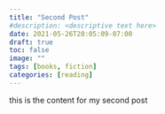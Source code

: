 ```yaml
---
title: "Second Post"
#description: <descriptive text here>
date: 2021-05-26T20:05:09-07:00
draft: true
toc: false
image: ""
tags: [books, fiction]
categories: [reading]
---
```


this is the content for my second post
